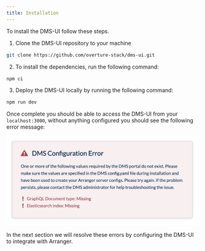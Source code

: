 ```yaml
---
title: Installation
---
```


To install the DMS-UI follow these steps.


1. Clone the DMS-UI repository to your machine

```bash
git clone https://github.com/overture-stack/dms-ui.git
```

2. To install the dependencies, run the following command:

```bash
npm ci
```

3. Deploy the DMS-UI locally by running the following command:

```bash
npm run dev
```

Once complete you should be able to access the DMS-UI from your `localhost:3000`, without anything configured you should see the following error message:

![Entity](../assets/configerror.png 'Error')

In the next section we will resolve these errors by configuring the DMS-UI to integrate with Arranger.